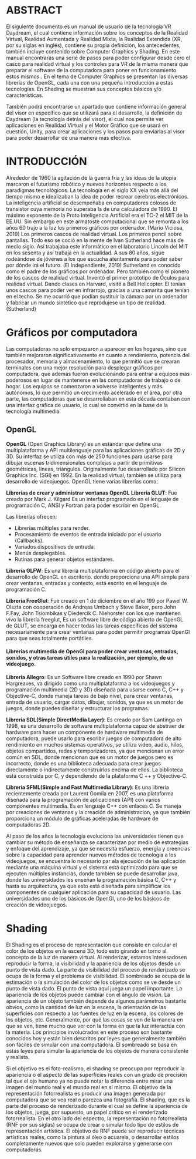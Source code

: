 # ABSTRACT
El siguiente documento es un manual de usuario de la tecnología VR Daydream, el cual contiene información sobre los conceptos de la Realidad Virtual, Realidad  Aumentada y Realidad Mixta, la Realidad Extendida (XR, por su siglas en inglés), contiene su propia definición, los antecedentes, también incluye contenido sobre  Computer Graphics y Shading. En este manual encontrarás una serie de pasos para poder configurar desde cero el casco para realidad virtual y los controles para VR de la misma manera que preparar el software de la computadora para poner en funcionamiento estos mismos..
En el tema de Computer Graphics se presentan las diversas librerías de OpenGL, cada una con una pequeña introducción a estas tecnologías. En Shading se muestran sus conceptos básicos y/o características.

También podrá encontrarse un apartado que contiene información general del visor en específico que se utilizará para el desarrollo, la definición de Daydream (la tecnología detrás del visor), el cual nos permite ver aplicaciones en Realidad Virtual  y el Motor Gráfico que se usará en cuestión, Unity, para crear aplicaciones y los pasos para enviarlas al visor para poder desarrollar de una manera más efectiva.

# INTRODUCCIÓN
Alrededor de 1960 la agitación de la guerra fría y las ideas de la utopía marcaron el futurismo robótico y nuevos horizontes respecto a los paradigmas tecnológicos. La tecnología en el siglo XX veía más allá del tiempo mismo e idealizaban la idea de poder recrear cerebros electrónicos. La inteligencia artificial se desempeñaba en computadores colosos de transistor cuya memoria no superaba la de una calculadora de 1990. El máximo exponente de la Proto Inteligencia Artificial era el TC-2 el MIT de la EE.UU. Sin embargo en este armatoste computacional que se remonta a los años 60 trajo a la luz los primeros gráficos por ordenador. (Mario Viciosa, 2019)
Los primeros cascos de realidad virtual. Los primeros pencil sobre pantallas. Todo eso se coció en la mente de Ivan Sutherland hace más de medio siglo. Así trabajaba este informático en el laboratorio Lincoln del MIT en los sesenta y así trabaja en la actualidad. A sus 80 años, sigue rodeándose de jóvenes a los que escucha atentamente para poder saber por dónde irá el futuro. (El Independiente, 2019)
Sutherland es conocido como el padre de los gráficos por ordenador. Pero también como el pionero de los cascos de realidad virtual. Inventó el primer prototipo de Óculos para realidad virtual. 
Dando clases en Harvard, visité a Bell Helicopter. El tenían unos cascos para poder ver en infrarrojo, gracias a una camarita que tenían en el techo. Se me ocurrió que podían sustituir la cámara por un ordenador y fabricar un mundo sintético que reprodujese un tipo de realidad. (Sutherland)

# Gráficos por computadora

Las computadoras no solo empezaron a aparecer en los hogares, sino    que también mejoraron significativamente en cuanto a rendimiento,    potencia del procesador, memoria y almacenamiento, lo que permitió    que se crearan terminales con una mejor resolución para desplegar    gráficos por computadora, que además fueron evolucionando para entrar    a equipos más poderosos en lugar de mantenerse en las computadoras de    trabajo o de hogar. Los equipos se comenzaron a volverse inteligentes    y más autónomos, lo que permitió un crecimiento acelerado en el área,    por otra parte, las computadoras que se desarrollaban en esta década    contaban con una interfaz gráfica de usuario, lo cual se convirtió en    la base de la tecnología multimedia.

## OpenGL

**OpenGL** (Open Graphics Library) es un estándar que define una multiplataforma y API multilenguaje para las aplicaciones gráficas de 2D y 3D. Su interfaz se utiliza con más de 250 funciones para usarse para dibujar escenas tridimensionales complejas a partir de primitivas geométricas, líneas, triángulos. Originalmente fue desarrollado por Silicon Graphics Inc. (SGI) en 1992. En la realidad virtual, también se utiliza para desarrollo de videojuegos. OpenGL tiene varias librerías como:

**Librerías de crear y administrar ventanas OpenGL**
**Librería GLUT**: Fue creado por Mark J. Kilgard Es un interfaz programado en el lenguaje de programación C, ANSI y Fortran para poder escribir en OpenGL.

Las librerías ofrecen:
-   Librerías múltiples para render.
-   Procesamiento de eventos de entrada iniciado por el usuario (Callbacks).
-   Variados dispositivos de entrada.
-   Menús desplegables.
-   Rutinas para generar objetos estándares.

**Librería GLFW**:  Es una librería multiplataforma en código abierto para el desarrollo de OpenGL en escritorio. donde proporciona una API simple para crear ventanas, entradas y contexto, está escrito en el lenguaje de programación C.

  
**Librería FreeGlut**:  Fue creado en 1 de diciembre en el año 199 por Pawel W. Olszta con cooperación de Andreas Umbach y Steve Baker, pero John F.Fay, John Tsiombikas y Diedercik C. Niehorster con los que mantienen vivo la librería freeglut, Es un software libre de código abierto de OpenGL de GLUT, se encarga en hacer todas las tareas específicas del sistema necesariamente para crear ventanas para poder permitir programas OpenGl para que seas totalmente portátiles.

#### Librerías multimedia de OpenGl para poder crear ventanas, entradas, sonidos, y otras tareas útiles para la realización, por ejemplo, de un videojuego.

**Libreria Allegro**: Es un Software libre creado en 1990 por Shawn Hargreaves, va dirigido como una multiplataforma a los videojuegos y programación multimedia (2D y 3D) diseñada para usarse como C, C++ y Objective-C, donde maneja tareas de bajo nivel, para crear ventanas, entrada de usuario, cargar datos, dibujar, sonidos, ya que es un motor de juegos, donde puedes diseñar y estructurar los programas.

**Librería SDL(Simple DirectMedia Layer)**: Es creado por Sam Lantinga en 1998, es una desarrollo de software multiplataforma capaz de abstraer de hardware para hacer un componente de hardware multimedia de computadora, puede usarlo para escribir juegos de computadora de alto rendimiento en muchos sistemas operativos, se utiliza video, audio, hilos, objetos compartidos, redes y temporizadores, ya que mencionan un error común en SDL, donde mencionan que es un motor de juegos pero es incorrecto, donde es una biblioteca adecuada para crear juegos directamente o indirectamente construirlos encima de ellos. La biblioteca está construida por C, y dependiendo de la plataforma C ++ y Objective-C.

**Librería SFML(Simple and Fast Multimedia Library)**: Es una librería recientemente creada por Laurent Gomila en 2007, es una plataforma diseñada para la programación de aplicaciones (API) con varios componentes multimedia. Es en lenguaje C++ con enlaces C. Se maneja por creaciones de ventanas y la creación de administracion, ya que también proporciona un módulo de gráficas aceleradas de hardware de computadoras 2D.

Al paso de los años la tecnología evoluciona las universidades tienen que cambiar su método de enseñanza se caracterizan por medio de estrategias y enfoque del aprendizaje, ya que se necesita esfuerzo, energía y creencias sobre la capacidad para aprender nuevos métodos de tecnología a los videojuegos, se encuentra lo necesario par ala ejecución de las aplicación mediante una máquina virtual y el sistema está optimizado para que se ejecuten múltiples instancias, donde también se puede desarrollar java, donde las universidades les enseñan la programación básica C, C++ y hasta su arquitectura, ya que esto está diseñada para simplificar los componentes de cualquier aplicación para su capacidad de usuario. Las universidades uno de los básicos de OpenGl, uno de los básicos de creación de videojuegos.

# Shading

El Shading es el proceso de representación que consiste en calcular el color de los objetos en la escena 3D, todo esto girando en torno al concepto de la luz  de manera virtual.
Al renderizar, estamos interesados ​​en reproducir la forma, la visibilidad y la apariencia de los objetos desde un punto de vista dado. La parte de visibilidad del proceso de renderizado se ocupa de la forma y el problema de visibilidad. El sombreado se ocupa de la estimación o la simulación del color de los objetos como se ve desde un punto de vista dado. El punto de vista aquí juega un papel importante. La apariencia de los objetos puede cambiar con el ángulo de visión. La apariencia de un objeto también depende de algunos parámetros bastante obvios, como la cantidad de luz en la escena, la orientación de las superficies con respecto a las fuentes de luz en la escena, los colores de los objetos, etc. Generalmente, por qué las cosas se ven de la manera en que se ven, tiene mucho que ver con la forma en que la luz interactúa con la materia. Los principios involucrados en este proceso son bastante conocidos hoy y están bien descritos por leyes que generalmente también son fáciles de simular con una computadora. El sombreado se basa en estas leyes para simular la apariencia de los objetos de manera consistente y realista.

Si el objetivo es el foto-realismo, el shading se preocupa por reproducir la apariencia o el aspecto de las superficies reales con un grado de precisión tal que el ojo humano ya no puede notar la diferencia entre mirar una imagen del mundo real y el mundo real en sí mismo. El objetivo de la representación fotorrealista es producir una imagen generada por computadora que se vea real o parezca una fotografía. El shading, que es la parte del proceso de renderizado durante el cual se define la apariencia de los objetos, juega, por supuesto, un papel crítico en el renderizado fotorrealista. En el otro lado del espectro, la representación no fotorrealista (RNF por sus siglas) se ocupa de crear o simular todo tipo de estilos de representación artística. El objetivo de RNF puede ser reproducir técnicas artísticas reales, como la pintura al óleo o acuarela, o desarrollar estilos completamente nuevos que solo pueden explorarse y generarse con computadoras.

